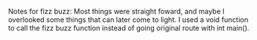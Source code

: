 Notes for fizz buzz: 
Most things were straight foward, and maybe I overlooked some things that can later come to light. I used a void function to call the fizz buzz function instead of going original route with int main().
